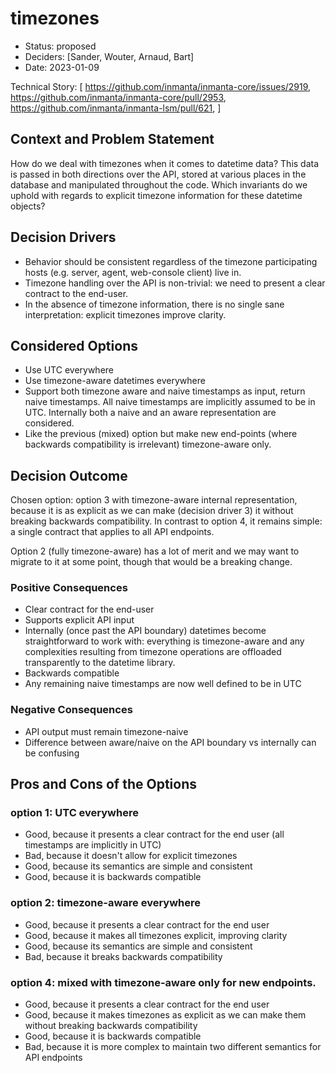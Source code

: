 # timezones

* Status: proposed
* Deciders: [Sander, Wouter, Arnaud, Bart]
* Date: 2023-01-09

Technical Story: [
    https://github.com/inmanta/inmanta-core/issues/2919,
    https://github.com/inmanta/inmanta-core/pull/2953,
    https://github.com/inmanta/inmanta-lsm/pull/621,
]

## Context and Problem Statement

How do we deal with timezones when it comes to datetime data? This data is passed in both directions over the API, stored at
various places in the database and manipulated throughout the code. Which invariants do we uphold with regards to explicit
timezone information for these datetime objects?

## Decision Drivers <!-- optional -->

* Behavior should be consistent regardless of the timezone participating hosts (e.g. server, agent, web-console client) live in.
* Timezone handling over the API is non-trivial: we need to present a clear contract to the end-user.
* In the absence of timezone information, there is no single sane interpretation: explicit timezones improve clarity.

## Considered Options

* Use UTC everywhere
* Use timezone-aware datetimes everywhere
* Support both timezone aware and naive timestamps as input, return naive timestamps. All naive timestamps are implicitly
    assumed to be in UTC. Internally both a naive and an aware representation are considered.
* Like the previous (mixed) option but make new end-points (where backwards compatibility is irrelevant) timezone-aware only.

## Decision Outcome

Chosen option: option 3 with timezone-aware internal representation, because it is as explicit as we can make (decision driver
3) it without breaking backwards compatibility. In contrast to option 4, it remains simple: a single contract that applies to
all API endpoints.

Option 2 (fully timezone-aware) has a lot of merit and we may want to migrate to it at some point, though that would be a
breaking change.

### Positive Consequences

* Clear contract for the end-user
* Supports explicit API input
* Internally (once past the API boundary) datetimes become straightforward to work with: everything is timezone-aware and any
    complexities resulting from timezone operations are offloaded transparently to the datetime library.
* Backwards compatible
* Any remaining naive timestamps are now well defined to be in UTC

### Negative Consequences

* API output must remain timezone-naive
* Difference between aware/naive on the API boundary vs internally can be confusing

## Pros and Cons of the Options

### option 1: UTC everywhere

* Good, because it presents a clear contract for the end user (all timestamps are implicitly in UTC)
* Bad, because it doesn't allow for explicit timezones
* Good, because its semantics are simple and consistent
* Good, because it is backwards compatible

### option 2: timezone-aware everywhere

* Good, because it presents a clear contract for the end user
* Good, because it makes all timezones explicit, improving clarity
* Good, because its semantics are simple and consistent
* Bad, because it breaks backwards compatibility

### option 4: mixed with timezone-aware only for new endpoints.

* Good, because it presents a clear contract for the end user
* Good, because it makes timezones as explicit as we can make them without breaking backwards compatibility
* Good, because it is backwards compatible
* Bad, because it is more complex to maintain two different semantics for API endpoints

